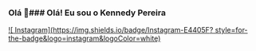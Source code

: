 ### Olá 👋### Olá! Eu sou o Kennedy Pereira 
[![ Instagram](https://img.shields.io/badge/Instagram-E4405F? style=for-the-badge&logo=instagram&logoColor=white)](https://www.instagram.com/kennedydossantos)
